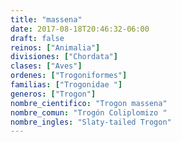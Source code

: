 ```yaml
---
title: "massena"
date: 2017-08-18T20:46:32-06:00
draft: false
reinos: ["Animalia"]
divisiones: ["Chordata"]
clases: ["Aves"]
ordenes: ["Trogoniformes"]
familias: ["Trogonidae "]
generos: ["Trogon"]
nombre_cientifico: "Trogon massena"
nombre_comun: "Trogón Coliplomizo "
nombre_ingles: "Slaty-tailed Trogon"
---
```

